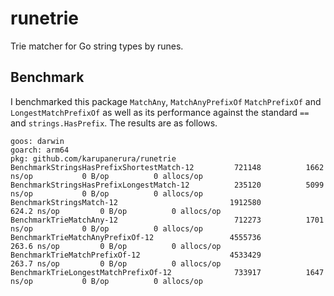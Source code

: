 # runetrie

Trie matcher for Go string types by runes.

## Benchmark

I benchmarked this package `MatchAny`, `MatchAnyPrefixOf` `MatchPrefixOf` and `LongestMatchPrefixOf` as well as its performance against the standard `==` and `strings.HasPrefix`. The results are as follows.

```
goos: darwin
goarch: arm64
pkg: github.com/karupanerura/runetrie
BenchmarkStringsHasPrefixShortestMatch-12    	  721148	      1662 ns/op	       0 B/op	       0 allocs/op
BenchmarkStringsHasPrefixLongestMatch-12     	  235120	      5099 ns/op	       0 B/op	       0 allocs/op
BenchmarkStringsMatch-12                     	 1912580	       624.2 ns/op	       0 B/op	       0 allocs/op
BenchmarkTrieMatchAny-12                     	  712273	      1701 ns/op	       0 B/op	       0 allocs/op
BenchmarkTrieMatchAnyPrefixOf-12             	 4555736	       263.6 ns/op	       0 B/op	       0 allocs/op
BenchmarkTrieMatchPrefixOf-12                	 4533429	       263.7 ns/op	       0 B/op	       0 allocs/op
BenchmarkTrieLongestMatchPrefixOf-12         	  733917	      1647 ns/op	       0 B/op	       0 allocs/op
```